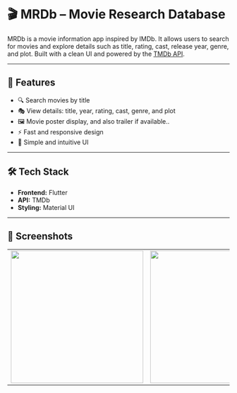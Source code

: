 # 🎬 MRDb – Movie Research Database  

MRDb is a movie information app inspired by IMDb. It allows users to search for movies and explore details such as title, rating, cast, release year, genre, and plot. Built with a clean UI and powered by the [TMDb API](https://www.themoviedb.org/).  

---

## 🚀 Features  
- 🔍 Search movies by title  
- 🎭 View details: title, year, rating, cast, genre, and plot  
- 🖼 Movie poster display, and also trailer if available.. 
- ⚡ Fast and responsive design  
- 🎨 Simple and intuitive UI  

---

## 🛠️ Tech Stack  
- **Frontend:** Flutter  
- **API:** TMDb
- **Styling:** Material UI 

---

## 📸 Screenshots  
<table>
  <tr>
    <td><img src="https://raw.githubusercontent.com/darkhacker34/mrdb/master/assets/info.gif" width="300"/></td>
    <td><img src="https://raw.githubusercontent.com/darkhacker34/mrdb/master/assets/preview.gif" width="300"/></td>
  </tr>
</table>
